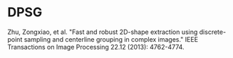 # DPSG
Zhu, Zongxiao, et al. "Fast and robust 2D-shape extraction using discrete-point sampling and centerline grouping in complex images." IEEE Transactions on Image Processing 22.12 (2013): 4762-4774.
